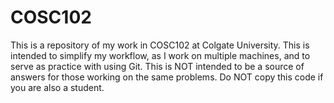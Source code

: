 # COSC102

This is a repository of my work in COSC102 at Colgate University. This is intended to simplify my workflow, as I work on multiple machines, and to serve as practice with using Git. This is NOT intended to be a source of answers for those working on the same problems. Do NOT copy this code if you are also a student.
